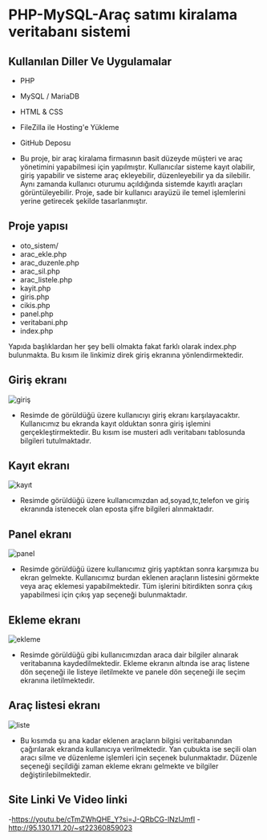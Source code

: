 # PHP-MySQL-Araç satımı kiralama veritabanı sistemi

##  Kullanılan Diller Ve Uygulamalar

- PHP 
- MySQL / MariaDB
- HTML & CSS
- FileZilla ile Hosting'e Yükleme
- GitHub Deposu


- Bu proje, bir araç kiralama firmasının basit düzeyde müşteri ve araç yönetimini yapabilmesi için yapılmıştır. Kullanıcılar sisteme kayıt olabilir, giriş yapabilir ve sisteme araç ekleyebilir, düzenleyebilir ya da silebilir. Aynı zamanda kullanıcı oturumu açıldığında sistemde kayıtlı araçları görüntüleyebilir. Proje, sade bir kullanıcı arayüzü ile temel işlemlerini yerine getirecek şekilde tasarlanmıştır.

## Proje yapısı

- oto_sistem/
- arac_ekle.php
- arac_duzenle.php
- arac_sil.php
- arac_listele.php
- kayit.php
- giris.php
- cikis.php
- panel.php
- veritabani.php
- index.php

Yapıda başlıklardan her şey belli olmakta fakat farklı olarak index.php bulunmakta. Bu kısım ile linkimiz direk giriş ekranına yönlendirmektedir.

## Giriş ekranı

![giriş](https://github.com/user-attachments/assets/1e7d580f-b0ca-441a-bf0e-9fc470b2d129)

- Resimde de görüldüğü üzere kullanıcıyı giriş ekranı karşılayacaktır. Kullanıcımız bu ekranda kayıt olduktan sonra giriş işlemini gerçekleştirmektedir. Bu kısım ise musteri adlı veritabanı tablosunda bilgileri tutulmaktadır.

## Kayıt ekranı

![kayıt](https://github.com/user-attachments/assets/88436bee-4396-40f0-9a77-e037db3e1f5a)

- Resimde görüldüğü üzere kullanıcımızdan ad,soyad,tc,telefon ve giriş ekranında istenecek olan eposta şifre bilgileri alınmaktadır.

## Panel ekranı

![panel](https://github.com/user-attachments/assets/3fa5e932-161d-4679-b590-ad304db81b41)

- Resimde görüldüğü üzere kullanıcımız giriş yaptıktan sonra karşımıza bu ekran gelmekte. Kullanıcımız burdan eklenen araçların listesini görmekte veya araç eklemesi yapabilmektedir. Tüm işlerini bitirdikten sonra çıkış yapabilmesi için çıkış yap seçeneği bulunmaktadır.

## Ekleme ekranı

![ekleme](https://github.com/user-attachments/assets/8ae03684-af03-4cfc-9c4f-f763a4b3a31f)

- Resimde görüldüğü gibi kullanıcımızdan araca dair bilgiler alınarak veritabanına kaydedilmektedir. Ekleme ekranın altında ise araç listene dön seçeneği ile listeye iletilmekte ve panele dön seçeneği ile seçim ekranına iletilmektedir.

## Araç listesi ekranı

![liste](https://github.com/user-attachments/assets/d7b3a857-7c98-4335-8cc3-d746f661d197)

- Bu kısımda şu ana kadar eklenen araçların bilgisi veritabanından çağırılarak ekranda kullanıcıya verilmektedir. Yan çubukta ise seçili olan aracı silme ve düzenleme işlemleri için seçenek bulunmaktadır. Düzenle seçeneği seçildiği zaman ekleme ekranı gelmekte ve bilgiler değiştirilebilmektedir.

## Site Linki Ve Video linki 
-https://youtu.be/cTmZWhQHE_Y?si=J-QRbCG-lNzIJmfI
-http://95.130.171.20/~st22360859023






